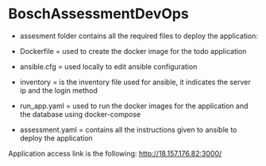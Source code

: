 # BoschAssessmentDevOps

* assesment folder contains all the required files to deploy the application:

- Dockerfile = used to create the docker image for the todo application

- ansible.cfg = used locally to edit ansible configuration

- inventory = is the inventory file used for ansible, it indicates the server ip and the login method

- run_app.yaml = used to run the docker images for the application and the database using docker-compose

- assessment.yaml = contains all the instructions given to ansible to deploy the application

Application access link is the following: http://18.157.176.82:3000/ 
